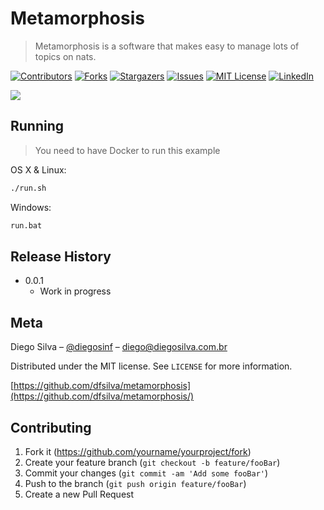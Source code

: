 # Metamorphosis
> Metamorphosis is a software that makes easy to manage lots of topics on nats.

[![Contributors][contributors-shield]][contributors-url]
[![Forks][forks-shield]][forks-url]
[![Stargazers][stars-shield]][stars-url]
[![Issues][issues-shield]][issues-url]
[![MIT License][license-shield]][license-url]
[![LinkedIn][linkedin-shield]][linkedin-url]

![](header.png)

## Running

> You need to have Docker to run this example

OS X & Linux:

```sh
./run.sh
```

Windows:
```sh
run.bat
```

## Release History

* 0.0.1
    * Work in progress

## Meta

Diego Silva – [@diegosinf](https://twitter.com/diegosinf) – diego@diegosilva.com.br

Distributed under the MIT license. See ``LICENSE`` for more information.

[https://github.com/dfsilva/metamorphosis](https://github.com/dfsilva/metamorphosis/)

## Contributing

1. Fork it (<https://github.com/yourname/yourproject/fork>)
2. Create your feature branch (`git checkout -b feature/fooBar`)
3. Commit your changes (`git commit -am 'Add some fooBar'`)
4. Push to the branch (`git push origin feature/fooBar`)
5. Create a new Pull Request


[contributors-shield]: https://img.shields.io/github/contributors/dfsilva/metamorphosis.svg?style=for-the-badge
[contributors-url]: https://github.com/dfsilva/metamorphosis/graphs/contributors
[forks-shield]: https://img.shields.io/github/forks/dfsilva/metamorphosis.svg?style=for-the-badge
[forks-url]: https://github.com/dfsilva/metamorphosis/network/members
[stars-shield]: https://img.shields.io/github/stars/dfsilva/metamorphosis.svg?style=for-the-badge
[stars-url]: https://github.com/dfsilva/metamorphosis/stargazers
[issues-shield]: https://img.shields.io/github/issues/dfsilva/metamorphosis.svg?style=for-the-badge
[issues-url]: https://github.com/dfsilva/metamorphosis/issues
[license-shield]: https://img.shields.io/github/license/othneildrew/Best-README-Template.svg?style=for-the-badge
[license-url]: https://github.com/othneildrew/Best-README-Template/blob/master/LICENSE.txt
[linkedin-shield]: https://img.shields.io/badge/-LinkedIn-black.svg?style=for-the-badge&logo=linkedin&colorB=555
[linkedin-url]: https://www.linkedin.com/in/dsilva82
[product-screenshot]: images/screenshot.png
   